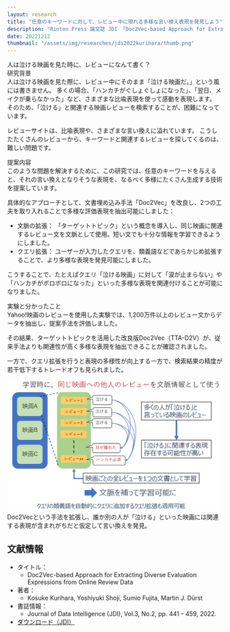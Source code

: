 ```yaml
---
layout: research
title: "任意のキーワードに対して、レビュー中に現れる多様な言い換え表現を発見しよう"
description: "Rinton Press 論文誌 JDI 「Doc2Vec-based Approach for Extracting Diverse Evaluation Expressions from Online Review Data」"
date: 20221212
thumbnail: "/assets/img/researches/jdi2022kurihara/thumb.png"
---
```


<div class="catch">
人は泣ける映画を見た時に、レビューになんて書く？
</div>

<div class="header">研究背景</div>
人は泣ける映画を見た際に、レビュー中にそのまま「泣ける映画だ。」という風には書きません。
多くの場合、「ハンカチがぐしょぐしょになった」、「翌日、メイクが乗らなかった」など、さまざまな比喩表現を使って感動を表現します。
そのため、「泣ける」と関連する映画レビューを検索することが、困難になっています。

レビューサイトは、比喩表現や、さまざまな言い換えに溢れています。
こうしたたくさんのレビューから、キーワードと関連するレビューを探してくるのは、難しい問題です。


<div class="header">提案内容</div>
このような問題を解決するために、この研究では、任意のキーワードを与えると、それの言い換えとなりそうな表現を、なるべく多様にたくさん生成する技術を提案しています。

具体的なアプローチとして、文書埋め込み手法「Doc2Vec」を改良し、2つの工夫を取り入れることで多様な評価表現を抽出可能にしました：

- 文脈の拡張： 「ターゲットトピック」という概念を導入し、同じ映画に関連するレビュー文を文脈として使用。短い文でも十分な情報を学習できるようにしました。
- クエリ拡張： ユーザーが入力したクエリを、類義語などであらかじめ拡張することで、より多様な表現を発見可能にしました。

こうすることで、たとえばクエリ「泣ける映画」に対して「涙が止まらない」や「ハンカチがボロボロになった」といった多様な表現を関連付けることが可能になりました。

<div class="header">実験と分かったこと</div>
Yahoo!映画のレビューを使用した実験では、1,200万件以上のレビュー文からデータを抽出し、提案手法を評価しました。

その結果、ターゲットトピックを活用した改良版Doc2Vec（TTA-D2V）が、従来手法よりも関連性が高く多様な表現を抽出できることが確認されました。

一方で、クエリ拡張を行うと表現の多様性が向上する一方で、検索結果の精度が若干低下するトレードオフも見られました。


![図](/assets/img/researches/jdi2022kurihara/kuriharaD2V.png "実際の手法")
Doc2Vecという手法を拡張し、誰か別の人が「泣ける」といった映画には関連する表現が含まれがちだと仮定して言い換えを発見。


## 文献情報
- タイトル：
    - Doc2Vec-based Approach for Extracting Diverse Evaluation Expressions from Online Review Data
- 著者：
    - Kosuke Kurihara, Yoshiyuki Shoji, Sumio Fujita, Martin J. Dürst
- 書誌情報：
    - Journal of Data Intelligence (JDI), Vol.3, No.2, pp. 441 – 459, 2022.
- [ダウンロード（JDI）](https://doi.org/10.26421/JDI3.4-3)